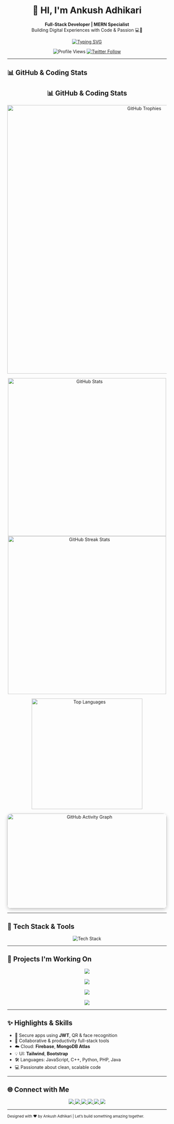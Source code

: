 <h1 align="center">👋 HI, I'm Ankush Adhikari</h1>

<p align="center">
  <strong>Full-Stack Developer | MERN Specialist</strong><br/>
  Building Digital Experiences with Code & Passion 💻🌱
</p>

<p align="center">
  <a href="https://git.io/typing-svg">
    <img src="https://readme-typing-svg.demolab.com?font=Fira+Code&weight=600&size=28&duration=4000&pause=1000&color=00F72E&center=true&vCenter=true&width=600&lines=Namaste+%F0%9F%99%8F%2C+I'm+Ankush+Adhikari;Full-Stack+Developer+%7C+MERN+Specialist;Building+Digital+Experiences+with+Code" alt="Typing SVG" />
  </a>
</p>

<p align="center">
  <img src="https://komarev.com/ghpvc/?username=Ankush321-collab&label=Profile+Views&color=0e75b6&style=flat" alt="Profile Views" />  
  <a href="https://twitter.com/ankush"><img src="https://img.shields.io/twitter/follow/ankush?style=social" alt="Twitter Follow"></a>
</p>

---

## 📊 GitHub & Coding Stats
<h2 align="center">📊 GitHub & Coding Stats</h2>

<p align="center">
  <img width="850" src="https://github-profile-trophy.vercel.app/?username=Ankush321-collab&theme=onedark&no-frame=true&row=1&column=7" alt="GitHub Trophies" />
</p>

<p align="center">
  <img width="500" src="https://github-readme-stats.vercel.app/api?username=Ankush321-collab&show_icons=true&theme=radical&hide_border=true&include_all_commits=true" alt="GitHub Stats" />
  <img width="500" src="https://github-readme-streak-stats.herokuapp.com/?user=Ankush321-collab&theme=radical&hide_border=true" alt="GitHub Streak Stats" />
</p>

<p align="center">
  <img width="350" src="https://github-readme-stats.vercel.app/api/top-langs/?username=Ankush321-collab&layout=compact&theme=radical&hide_border=true" alt="Top Languages" />
</p>

<p align="center">
  <img 
    src="https://github-readme-activity-graph.vercel.app/graph?username=Ankush321-collab&theme=react-dark" 
    alt="GitHub Activity Graph" 
    width="100%" 
    height="300px"
    style="border-radius: 12px; box-shadow: 0 4px 12px rgba(0,0,0,0.2); transition: transform 0.3s ease-in-out;"
  />
</p>


---

## 🚀 Tech Stack & Tools

<p align="center">
  <img src="https://skillicons.dev/icons?i=js,react,nodejs,express,mongodb,tailwind,bootstrap,php,mysql,java,cpp,python,firebase,github" alt="Tech Stack" />
</p>

---

## 💼 Projects I'm Working On

<p align="center">
  <a href="https://github.com/Ankush321-collab/Automation_Job_Portal" target="_blank">
    <img src="https://img.shields.io/badge/🔧%20Automation%20Job%20Portal-Node.js%20%7C%20MongoDB-green?style=for-the-badge" />
  </a><br/><br/>
  <a href="https://github.com/Ankush321-collab/Professional_IT_website" target="_blank">
    <img src="https://img.shields.io/badge/🌐%20Professional%20IT%20Website-React%20%7C%20Tailwind-blue?style=for-the-badge" />
  </a><br/><br/>
  <a href="https://github.com/Ankush321-collab/Hospital_Management_System" target="_blank">
    <img src="https://img.shields.io/badge/🏥%20Hospital%20Management%20System-Node.js%20%7C%20Express-orange?style=for-the-badge" />
  </a><br/><br/>
  <a href="https://github.com/Ankush321-collab/College_Event_pass" target="_blank">
    <img src="https://img.shields.io/badge/🎫%20College%20Event%20Pass-Bootstrap%20%7C%20QR%20GatePass-yellow?style=for-the-badge" />
  </a>
</p>

---

## ✨ Highlights & Skills

- 🔐 Secure apps using **JWT**, QR & face recognition  
- 🎯 Collaborative & productivity full-stack tools  
- ☁️ Cloud: **Firebase**, **MongoDB Atlas**  
- 💡 UI: **Tailwind**, **Bootstrap**  
- 🛠️ Languages: JavaScript, C++, Python, PHP, Java  
- 💻 Passionate about clean, scalable code  

---

## 🌐 Connect with Me

<p align="center">
  <a href="https://linkedin.com/in/ankush-adhikari" target="_blank">
    <img src="https://img.shields.io/badge/LinkedIn-Ankush-blue?style=for-the-badge&logo=linkedin" />
  </a>
  <a href="https://twitter.com/ankush" target="_blank">
    <img src="https://img.shields.io/twitter/follow/ankush?logo=twitter&style=for-the-badge" />
  </a>
  <a href="https://instagram.com/adhikariankush" target="_blank">
    <img src="https://img.shields.io/badge/Instagram-@adhikariankush-E4405F?style=for-the-badge&logo=instagram" />
  </a>
  <a href="https://www.codechef.com/users/ankushadhikari" target="_blank">
    <img src="https://img.shields.io/badge/CodeChef-ankushadhikari-ff9800?style=for-the-badge&logo=codechef" />
  </a>
  <a href="https://www.hackerrank.com/ankushadhikari" target="_blank">
    <img src="https://img.shields.io/badge/HackerRank-ankushadhikari-2EC866?style=for-the-badge&logo=hackerrank" />
  </a>
  <a href="https://leetcode.com/ankushadhikari321" target="_blank">
    <img src="https://img.shields.io/badge/LeetCode-ankushadhikari321-FE7A16?style=for-the-badge&logo=leetcode" />
  </a>
</p>

---

<sub align="center">Designed with ❤️ by Ankush Adhikari | Let’s build something amazing together.</sub>
